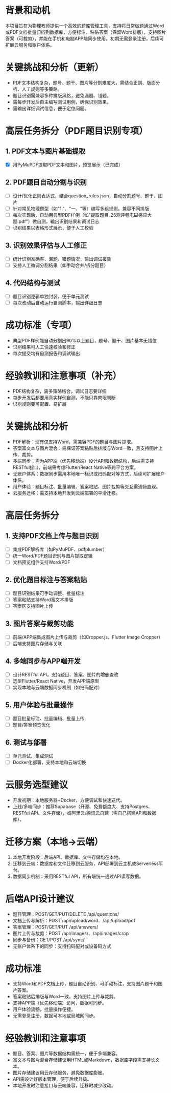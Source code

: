 # 背景和动机

本项目旨在为物理教师提供一个高效的题库管理工具，支持将日常做题通过Word或PDF文档批量归档到数据库，方便标注、粘贴答案（保留Word排版），支持图片答案（可裁剪），并能在手机和电脑APP端同步使用。初期无需登录注册，后续可扩展云服务和账户体系。

# 关键挑战和分析（更新）

- PDF文本结构复杂，题号、题干、图片等分割难度大，需结合正则、版面分析、人工规则等多策略。
- 题目识别需兼容多种排版风格，避免漏题、错题。
- 需每步开发后自主编写测试用例，确保识别效果。
- 需输出详细调试信息，便于定位问题。

# 高层任务拆分（PDF题目识别专项）

## 1. PDF文本与图片基础提取
- [x] 用PyMuPDF提取PDF文本和图片，预览展示（已完成）

## 2. PDF题目自动分割与识别
- [ ] 设计/优化正则表达式，结合question_rules.json，自动分割题号、题干、图片
- [ ] 针对常见物理题型（如"1."、"一、"等）编写多组规则，兼容不同排版
- [ ] 每次实现后，自动用典型PDF样例（如"提取题目_25测评卷电磁感应大题.pdf"）做自测，输出识别结果和调试日志
- [ ] 识别结果以表格形式展示，便于人工校验

## 3. 识别效果评估与人工修正
- [ ] 统计识别准确率、漏题、错题情况，输出调试报告
- [ ] 支持人工微调分割结果（如手动合并/拆分题目）

## 4. 代码结构与测试
- [ ] 题目识别逻辑单独封装，便于单元测试
- [ ] 每次改动后自动运行自测脚本，输出详细日志

# 成功标准（专项）
- 典型PDF样例能自动分割出90%以上题目，题号、题干、图片基本无错位
- 识别结果可人工快速校验和修正
- 每次提交均有自测报告和调试输出

# 经验教训和注意事项（补充）
- PDF结构复杂，需多策略结合，调试日志要详细
- 每步开发后都要用真实样例自测，不能只靠肉眼判断
- 识别规则要可配置、易扩展

# 关键挑战和分析

- PDF解析：现有仅支持Word，需兼容PDF的题目与图片提取。
- 答案富文本与图片混合：需保证答案粘贴后排版与Word一致，且支持图片上传、裁剪。
- 多端同步：需为APP端（优先移动端）设计API和数据结构，后端需支持RESTful接口，前端需考虑Flutter/React Native等跨平台方案。
- 无账户体系：数据同步需用本地唯一标识或扫码配对等方式，后续可扩展账户体系。
- 用户体验：题目标注、批量编辑、答案粘贴、图片裁剪等交互需流畅直观。
- 云服务迁移：需支持本地开发到云端部署的平滑迁移。

# 高层任务拆分

## 1. 支持PDF文档上传与题目识别
- [ ] 集成PDF解析库（如PyMuPDF、pdfplumber）
- [ ] 统一Word/PDF题目识别与图片提取逻辑
- [ ] 文档预览组件支持Word/PDF

## 2. 优化题目标注与答案粘贴
- [ ] 题目识别结果可手动调整、批量标注
- [ ] 答案粘贴支持Word富文本排版
- [ ] 答案区支持图片上传

## 3. 图片答案与裁剪功能
- [ ] 前端/APP端集成图片上传与裁剪（如Cropper.js、Flutter Image Cropper）
- [ ] 后端支持图片存储与关联

## 4. 多端同步与APP端开发
- [ ] 设计RESTful API，支持题目、答案、图片的增删查改
- [ ] 选型Flutter/React Native，开发APP端原型
- [ ] 实现本地与云端数据同步机制（如扫码配对）

## 5. 用户体验与批量操作
- [ ] 题目批量标注、批量编辑、批量上传
- [ ] 题目/答案预览优化

## 6. 测试与部署
- [ ] 单元测试、集成测试
- [ ] Docker化部署，支持本地和云端切换

# 云服务选型建议

- 开发初期：本地服务器+Docker，方便调试和快速迭代。
- 上线/多端同步：推荐Supabase（开源、免费额度大、支持Postgres、RESTful API、文件存储），或阿里云/腾讯云自建（需自己搭建API和数据库）。

# 迁移方案（本地→云端）

1. 本地开发阶段：后端API、数据库、文件存储均在本地。
2. 迁移到云端：数据库和文件迁移到云服务，API部署到云主机或Serverless平台。
3. 数据同步机制：采用RESTful API，所有端统一通过API读写数据。

# 后端API设计建议

- 题目管理：POST/GET/PUT/DELETE /api/questions/
- 文档上传与解析：POST /api/upload/word、/api/upload/pdf
- 答案管理：POST/GET/PUT /api/answers/
- 图片上传与裁剪：POST /api/images/、/api/images/crop
- 同步与备份：GET/POST /api/sync/
- 无账户体系下的同步：支持扫码配对或设备码方式

# 成功标准

- 支持Word和PDF文档上传，题目自动识别、可手动标注，支持图片题干和图片答案。
- 答案粘贴后排版与Word一致，支持图片上传与裁剪。
- 支持APP端（优先移动端）访问，数据可同步。
- 用户体验流畅，批量操作便捷。
- 无需登录注册，数据可本地或局域网同步。

# 经验教训和注意事项

- 题目、答案、图片等数据结构需统一，便于多端兼容。
- 富文本与图片混合存储建议用HTML或Markdown，数据库字段需支持长文本。
- 图片存储建议用云存储服务，避免数据库膨胀。
- API需设计好版本管理，便于后续升级。
- 本地开发时注意接口与云端兼容，迁移时减少改动。 